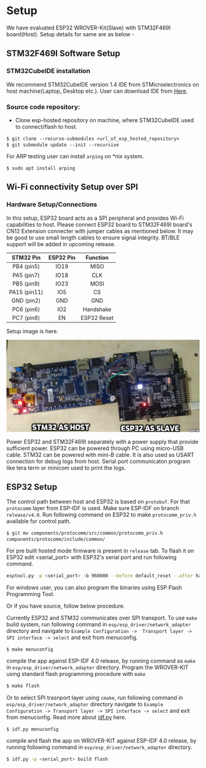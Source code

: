 # Setup
We have evaluated ESP32 WROVER-Kit(Slave) with STM32F469I board(Host). Setup details for same are as below -

## STM32F469I Software Setup

### STM32CubeIDE installation

We recommend STM32CubeIDE version 1.4 IDE from STMicroelectronics on host machine(Laptop, Desktop etc.). User can download IDE from [Here](https://www.st.com/en/development-tools/stm32cubeide.html#get-software).

### Source code repository:
* Clone esp-hosted repository on machine, where STM32CubeIDE used to connect/flash to host.
```
$ git clone --recurse-submodules <url_of_esp_hosted_repository>
$ git submodule update --init --recursive
```
For ARP testing user can install `arping` on *nix system.
```
$ sudo apt install arping
```

## Wi-Fi connectivity Setup over SPI
### Hardware Setup/Connections
In this setup, ESP32 board acts as a SPI peripheral and provides Wi-Fi capabilities to host. Please connect ESP32 board to STM32F469I board's CN12 Extension connecter with jumper cables as mentioned below. It may be good to use small length cables to ensure signal integrity.
BT/BLE support will be added in upcoming release.

| STM32 Pin | ESP32 Pin | Function |
|:---------:|:---------:|:--------:|
| PB4  (pin5) | IO19 | MISO |
| PA5  (pin7) | IO18 | CLK |
| PB5  (pin9) | IO23 | MOSI |
| PA15 (pin11)| IO5 | CS |
| GND  (pin2) | GND | GND |
| PC6  (pin6) | IO2 | Handshake |
| PC7  (pin8) | EN | ESP32 Reset |

Setup image is here.

![alt text](stm32_esp_setup.jpg "setup of STM32F469I as host and ESP32 as slave")

Power ESP32 and STM32F469I separately with a power supply that provide sufficient power. ESP32 can be powered through PC using micro-USB cable. STM32 can be powered with mini-B cable. It is also used as USART connection for debug logs from host. Serial port communicaton program like tera term or minicom used to print the logs.

## ESP32 Setup
The control path between host and ESP32 is based on `protobuf`. For that `protocomm` layer from ESP-IDF is used. Make sure ESP-IDF on branch `release/v4.0`. Run following command on ESP32 to make `protocomm_priv.h` available for control path.
```
$ git mv components/protocomm/src/common/protocomm_priv.h components/protocomm/include/common/
```
For pre built hosted mode firmware is present in `release` tab. To flash it on ESP32 edit <serial_port> with ESP32's serial port and run following command.
```sh
esptool.py -p <serial_port> -b 960000 --before default_reset --after hard_reset write_flash --flash_mode dio --flash_freq 40m --flash_size detect 0x8000 partition-table_spi_v0.2.bin 0x1000 bootloader_spi_v0.2.bin 0x10000 esp_hosted_firmware_spi_v0.2.bin
```
For windows user, you can also program the binaries using ESP Flash Programming Tool.

Or if you have source, follow below procedure.

Currently ESP32 and STM32 communicates over SPI transport. To use `make` build system, run following command in `esp/esp_driver/network_adapter` directory and navigate to `Example Configuration ->  Transport layer -> SPI interface -> select` and exit from menuconfig.
```
$ make menuconfig
```
compile the app against ESP-IDF 4.0 release, by running command as `make` in `esp/esp_driver/network_adapter` directory. Program the WROVER-KIT using standard flash programming procedure with `make`
```sh
$ make flash
```
Or to select SPI trasnport layer using `cmake`, run following command in `esp/esp_driver/network_adapter` directory navigate to `Example Configuration -> Transport layer -> SPI interface -> select` and exit from menuconfig. Read more about [idf.py](https://docs.espressif.com/projects/esp-idf/en/latest/esp32/api-guides/build-system.html#using-the-build-system) here.
```
$ idf.py menuconfig
```
compile and flash the app on WROVER-KIT against ESP-IDF 4.0 release, by running following command in `esp/esp_driver/network_adapter` directory.

```sh
$ idf.py -p <serial_port> build flash
```

